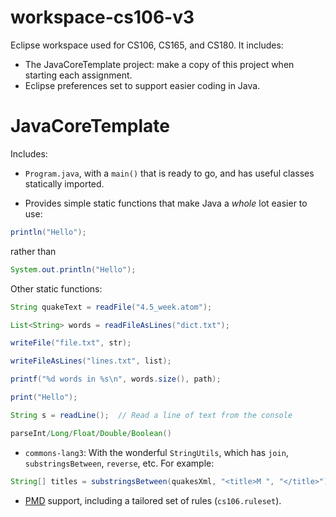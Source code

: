 # workspace-cs106-v3

Eclipse workspace used for CS106, CS165, and CS180.  It includes:
*  The JavaCoreTemplate project:  make a copy of this project when starting each assignment.
*  Eclipse preferences set to support easier coding in Java.


# JavaCoreTemplate

Includes:
* `Program.java`, with a `main()` that is ready to go, and has useful classes statically imported.

* Provides simple static functions that make Java a *whole* lot easier to use:

```java
println("Hello");
```
rather than 
```java
System.out.println("Hello");
```
Other static functions:
```java
String quakeText = readFile("4.5_week.atom");

List<String> words = readFileAsLines("dict.txt");

writeFile("file.txt", str);

writeFileAsLines("lines.txt", list);

printf("%d words in %s\n", words.size(), path);

print("Hello");

String s = readLine();  // Read a line of text from the console

parseInt/Long/Float/Double/Boolean()
```

* `commons-lang3`:  With the wonderful `StringUtils`, which has `join`, `substringsBetween`, `reverse`, etc.  For example:
```java
String[] titles = substringsBetween(quakesXml, "<title>M ", "</title>");
```

* [PMD](https://pmd.github.io/) support, including a tailored set of rules (`cs106.ruleset`).
